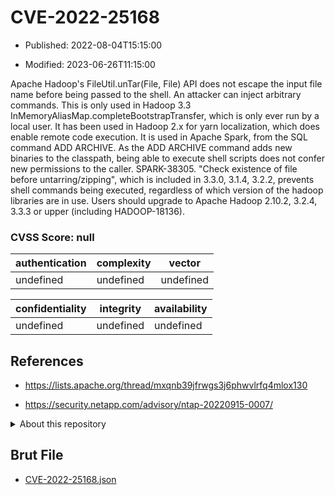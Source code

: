 # CVE-2022-25168

- Published: 2022-08-04T15:15:00

- Modified: 2023-06-26T11:15:00

Apache Hadoop's FileUtil.unTar(File, File) API does not escape the input file name before being passed to the shell. An attacker can inject arbitrary commands. This is only used in Hadoop 3.3 InMemoryAliasMap.completeBootstrapTransfer, which is only ever run by a local user. It has been used in Hadoop 2.x for yarn localization, which does enable remote code execution. It is used in Apache Spark, from the SQL command ADD ARCHIVE. As the ADD ARCHIVE command adds new binaries to the classpath, being able to execute shell scripts does not confer new permissions to the caller. SPARK-38305. "Check existence of file before untarring/zipping", which is included in 3.3.0, 3.1.4, 3.2.2, prevents shell commands being executed, regardless of which version of the hadoop libraries are in use. Users should upgrade to Apache Hadoop 2.10.2, 3.2.4, 3.3.3 or upper (including HADOOP-18136).

### CVSS Score: **null**

| authentication | complexity | vector |
| --- | --- | --- |
| undefined | undefined | undefined |

| confidentiality | integrity | availability |
| --- | --- | --- |
| undefined | undefined | undefined |

## References

* https://lists.apache.org/thread/mxqnb39jfrwgs3j6phwvlrfq4mlox130

* https://security.netapp.com/advisory/ntap-20220915-0007/

<details>
<summary>About this repository</summary> 

  This repository is part of the project [Live Hack CVE](https://github.com/Live-Hack-CVE). Main website can be found [www.live-hack.org](https://www.live-hack.org) 
  
  Made by [Sn0wAlice](https://github.com/Sn0wAlice) for the people that care about security and need to have a feed of the latest CVEs. Hope you enjoy it, don't forget to star the repo and follow me on [Twitter](https://twitter.com/Sn0wAlice) and [Github](https://github.com/Sn0wAlice). And that is my [personnal website](https://www.alice-snow.me/)

  - [Home Page](https://github.com/Live-Hack-CVE)
  - [Framework](https://github.com/Live-Hack-CVE/cve-framework)
  - [CVE database](https://github.com/Live-Hack-CVE/full_database)
  - [Changelog](https://github.com/Live-Hack-CVE/Changelog)
</details>

## Brut File

* [CVE-2022-25168.json](https://raw.githubusercontent.com/Live-Hack-CVE/full_database/main/cves/2022/CVE-2022-25168.json)

